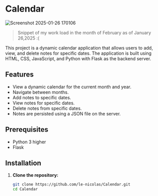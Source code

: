 # Calendar

![Screenshot 2025-01-26 170106](https://github.com/user-attachments/assets/a3ceeebb-7706-441f-af52-59c5aea27675)
>Snippet of my work load in the month of February as of January 26,2025 :(

This project is a dynamic calendar application that allows users to add, view, and delete notes for specific dates. The application is built using HTML, CSS, JavaScript, and Python with Flask as the backend server.

## Features

- View a dynamic calendar for the current month and year.
- Navigate between months.
- Add notes to specific dates.
- View notes for specific dates.
- Delete notes from specific dates.
- Notes are persisted using a JSON file on the server.

## Prerequisites

- Python 3 higher
- Flask

## Installation

1. **Clone the repository:**
   ```sh
   git clone https://github.com/le-nicolas/Calendar.git
   cd Calendar
